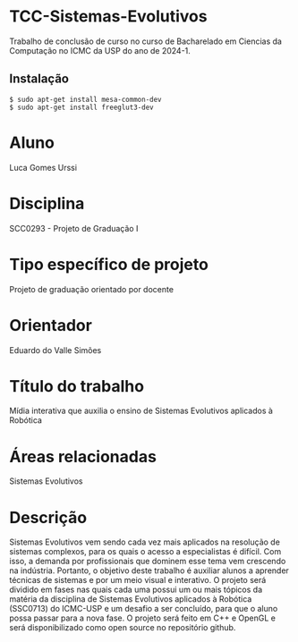 # TCC-Sistemas-Evolutivos
Trabalho de conclusão de curso no curso de Bacharelado em Ciencias da Computação no ICMC da USP do ano de 2024-1.

## Instalação

```
$ sudo apt-get install mesa-common-dev
$ sudo apt-get install freeglut3-dev
```

# Aluno
Luca Gomes Urssi

# Disciplina

SCC0293 - Projeto de Graduação I

# Tipo específico de projeto

Projeto de graduação orientado por docente

# Orientador

Eduardo do Valle Simões

# Título do trabalho

Mídia interativa que auxilia o ensino de Sistemas Evolutivos aplicados à Robótica

# Áreas relacionadas

Sistemas Evolutivos

# Descrição

Sistemas Evolutivos vem sendo cada vez mais aplicados na resolução de sistemas complexos, para os quais o acesso a especialistas é difícil. Com isso, a demanda por profissionais que dominem esse tema vem crescendo na indústria. Portanto, o objetivo deste trabalho é auxiliar alunos a aprender técnicas de sistemas e por um meio visual e interativo. O projeto será dividido em fases nas quais cada uma possui um ou mais tópicos da matéria da disciplina de Sistemas Evolutivos aplicados à Robótica (SSC0713) do ICMC-USP e um desafio a ser concluído, para que o aluno possa passar para a nova fase. O projeto será feito em C++ e OpenGL e será disponibilizado como open source no repositório github.
